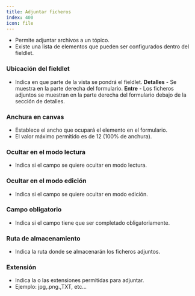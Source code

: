 ```yaml
---
title: Adjuntar ficheros
index: 400
icon: file
---
```

* Permite adjuntar archivos a un tópico.
* Existe una lista de elementos que pueden ser configurados dentro del fieldlet.

### Ubicación del fieldlet
* Indica en que parte de la vista se pondrá el fieldlet.
    **Detalles** - Se muestra en la parte derecha del formulario.
    **Entre** - Los ficheros adjuntos se muestran en la parte derecha del formulario debajo de la sección de detalles.

### Anchura en canvas
* Establece el ancho que ocupará el elemento en el formulario.
* El valor máximo permitido es de 12 (100% de anchura).

### Ocultar en el modo lectura
* Indica si el campo se quiere ocultar en modo lectura.

### Ocultar en el modo edición
* Indica si el campo se quiere ocultar en modo edición.

### Campo obligatorio
* Indica si el campo tiene que ser completado obligatoriamente.

### Ruta de almacenamiento
* Indica la ruta donde se almacenarán los ficheros adjuntos.

### Extensión
* Indica la o las extensiones permitidas para adjuntar.
* Ejemplo: jpg,.png.,TXT, etc...